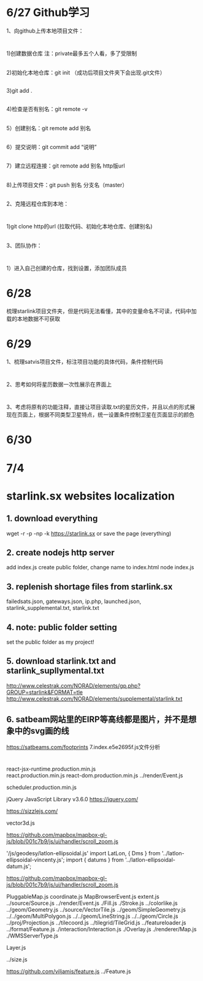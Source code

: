 6/27 Github学习 
=
1、向github上传本地项目文件： 
#
1)创建数据仓库 注：private最多五个人看，多了受限制 
##
2)初始化本地仓库：git init （成功后项目文件夹下会出现.git文件）
##
3)git add . 
##
4)检查是否有别名：git remote -v 
##
5）创建别名：git remote add 别名 
##
6）提交说明：git commit add “说明”
##
7）建立远程连接：git remote add 别名 http版url 
##
8)上传项目文件：git push 别名 分支名（master） 
##
2、克隆远程仓库到本地： 
#
1)git clone http的url (拉取代码、初始化本地仓库、创建别名) 
##
3、团队协作：
#
1）进入自己创建的仓库，找到设置，添加团队成员
##
6/28
=
梳理starlink项目文件夹，但是代码无法看懂，其中的变量命名不可读，代码中加载的本地数据不可获取
##
6/29 
=
1、梳理satvis项目文件，标注项目功能的具体代码，条件控制代码 
#
2、思考如何将星历数据一次性展示在界面上 
#
3、考虑将原有的功能注释，直接让项目读取.txt的星历文件，并且以点的形式展现在页面上，根据不同类型卫星特点，统一设置条件控制卫星在页面显示的颜色
#
6/30
==
7/4
==
# starlink.sx  websites localization

## 1. download everything
  wget -r -p -np -k https://starlink.sx
  or save the page (everything)

## 2. create nodejs http server
  add index.js
  create public folder, change name to index.html
  node index.js

## 3. replenish shortage files from starlink.sx
  failedsats.json, gateways.json, ip.php, launched.json, starlink_supplemental.txt, starlink.txt

## 4. note: public folder setting
  set the public folder as my project!
  
## 5. download starlink.txt and starlink_supllymental.txt
  http://www.celestrak.com/NORAD/elements/gp.php?GROUP=starlink&FORMAT=tle
  http://www.celestrak.com/NORAD/elements/supplemental/starlink.txt
  
## 6. satbeam网站里的EIRP等高线都是图片，并不是想象中的svg画的线
  https://satbeams.com/footprints
7.index.e5e2695f.js文件分析
#
<!-- 1.React文件引用  @license React v17.0.2  构建界面的javascript库-->
react-jsx-runtime.production.min.js  
react.production.min.js
react-dom.production.min.js
../render/Event.js
<!-- 2.@license React v0.20.2  React调度文件 -->
scheduler.production.min.js
<!-- 3.jQuery JavaScript Library v3.6.0 -->
jQuery JavaScript Library v3.6.0
https://jquery.com/
<!-- 4.Includes Sizzle.js -->
https://sizzlejs.com/
<!-- 5. Vector3d 三维空间中的点或位置 -->
vector3d.js
<!-- 6.  -->
https://github.com/mapbox/mapbox-gl-js/blob/001c7b9/js/ui/handler/scroll_zoom.js
<!-- 7.geodesy  https://github.com/chrisveness/geodesy
JS大地测量库，对大地椭球体表面点进行运算 -->
'/js/geodesy/latlon-ellipsoidal.js'
import LatLon, { Dms } from '../latlon-ellipsoidal-vincenty.js';
import { datums }   from '../latlon-ellipsoidal-datum.js';
<!-- 8.三角洲归一化灵感来源 -->
https://github.com/mapbox/mapbox-gl-js/blob/001c7b9/js/ui/handler/scroll_zoom.js
<!-- 9.OpenLayers    https://openlayers.org/      https://openlayers.org/en/latest/apidoc/module-ol_VectorTile-VectorTile.html -->
PluggableMap.js
coordinate.js     <!--获取地图地理坐标-->
MapBrowserEvent.js
extent.js
../source/Source.js
../render/Event.js
./Fill.js
./Stroke.js
../colorlike.js
../geom/Geometry.js  <!--抽象的基础类，创建子类的时候使用>
../source/Vector.js   <!--提供矢量图-->
../source/VectorTile.js  <!--支持矢量瓦片-->
../geom/SimpleGeometry.js  <!--  -->
../../geom/MultiPolygon.js
../../geom/LineString.js
../../geom/Circle.js
../proj/Projection.js
../tilecoord.js
../tilegrid/TileGrid.js
../featureloader.js
../format/Feature.js
./interaction/Interaction.js   <!-- 地球数据交互可视化 -->
./Overlay.js    <!--地图覆盖物-->
./renderer/Map.js    <!--渲染地图-->
./WMSServerType.js
<!-- 10.Layer.js  H-ui前端框架，弹出层-->
Layer.js
<!-- 11. ../size.js 获取浏览器和元素size-->
../size.js
<!-- 12.Feature.js   轻量级的浏览器特性检测JavaScript库插件 -->
https://github.com/viljamis/feature.js
../Feature.js
<!-- 13.ol-contextmenu - v4.1.0 -->
<!-- 14.satellite-js v4.1.3 -->
<!-- 15.Sizzle CSS Selector Engine v2.3.6 -->
<!-- 16.D3.js   (https://d3js.org/) -->

